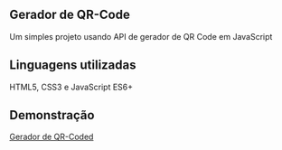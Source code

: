 ## Gerador de QR-Code
 Um simples projeto usando API de gerador de QR Code em JavaScript
## Linguagens utilizadas
HTML5, CSS3 e JavaScript ES6+
## Demonstração
[Gerador de QR-Coded](https://portfolio.zaguini.site/geradorqrcode/index.html)

